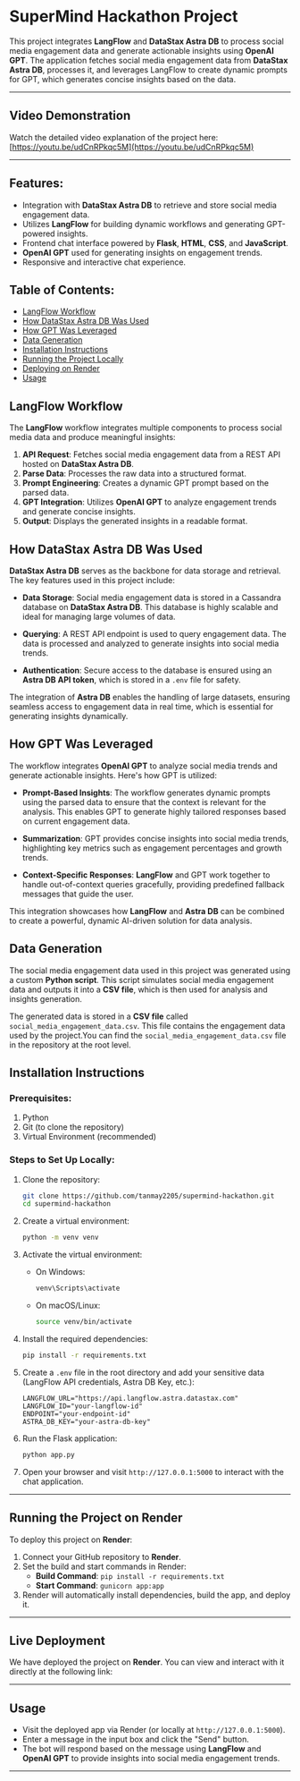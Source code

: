 # SuperMind Hackathon Project

This project integrates **LangFlow** and **DataStax Astra DB** to process social media engagement data and generate actionable insights using **OpenAI GPT**. The application fetches social media engagement data from **DataStax Astra DB**, processes it, and leverages LangFlow to create dynamic prompts for GPT, which generates concise insights based on the data.

---

## Video Demonstration

Watch the detailed video explanation of the project here:  
[https://youtu.be/udCnRPkqc5M](https://youtu.be/udCnRPkqc5M)

---

## Features:
- Integration with **DataStax Astra DB** to retrieve and store social media engagement data.
- Utilizes **LangFlow** for building dynamic workflows and generating GPT-powered insights.
- Frontend chat interface powered by **Flask**, **HTML**, **CSS**, and **JavaScript**.
- **OpenAI GPT** used for generating insights on engagement trends.
- Responsive and interactive chat experience.

## Table of Contents:
- [LangFlow Workflow](#langflow-workflow)
- [How DataStax Astra DB Was Used](#how-datastax-astra-db-was-used)
- [How GPT Was Leveraged](#how-gpt-was-leveraged)
- [Data Generation](#data-generation)
- [Installation Instructions](#installation-instructions)
- [Running the Project Locally](#running-the-project-locally)
- [Deploying on Render](#deploying-on-render)
- [Usage](#usage)

## LangFlow Workflow

The **LangFlow** workflow integrates multiple components to process social media data and produce meaningful insights:

1. **API Request**: Fetches social media engagement data from a REST API hosted on **DataStax Astra DB**.
2. **Parse Data**: Processes the raw data into a structured format.
3. **Prompt Engineering**: Creates a dynamic GPT prompt based on the parsed data.
4. **GPT Integration**: Utilizes **OpenAI GPT** to analyze engagement trends and generate concise insights.
5. **Output**: Displays the generated insights in a readable format.

## How DataStax Astra DB Was Used

**DataStax Astra DB** serves as the backbone for data storage and retrieval. The key features used in this project include:

- **Data Storage**: Social media engagement data is stored in a Cassandra database on **DataStax Astra DB**. This database is highly scalable and ideal for managing large volumes of data.
  
- **Querying**: A REST API endpoint is used to query engagement data. The data is processed and analyzed to generate insights into social media trends.
  
- **Authentication**: Secure access to the database is ensured using an **Astra DB API token**, which is stored in a `.env` file for safety.

The integration of **Astra DB** enables the handling of large datasets, ensuring seamless access to engagement data in real time, which is essential for generating insights dynamically.

## How GPT Was Leveraged

The workflow integrates **OpenAI GPT** to analyze social media trends and generate actionable insights. Here's how GPT is utilized:

- **Prompt-Based Insights**: The workflow generates dynamic prompts using the parsed data to ensure that the context is relevant for the analysis. This enables GPT to generate highly tailored responses based on current engagement data.
  
- **Summarization**: GPT provides concise insights into social media trends, highlighting key metrics such as engagement percentages and growth trends.
  
- **Context-Specific Responses**: **LangFlow** and GPT work together to handle out-of-context queries gracefully, providing predefined fallback messages that guide the user.

This integration showcases how **LangFlow** and **Astra DB** can be combined to create a powerful, dynamic AI-driven solution for data analysis.

## Data Generation

The social media engagement data used in this project was generated using a custom **Python script**. This script simulates social media engagement data and outputs it into a **CSV file**, which is then used for analysis and insights generation.

The generated data is stored in a **CSV file** called `social_media_engagement_data.csv`. This file contains the engagement data used by the project.You can find the `social_media_engagement_data.csv` file in the repository at the root level.

## Installation Instructions

### Prerequisites:
1. Python
2. Git (to clone the repository)
3. Virtual Environment (recommended)

### Steps to Set Up Locally:

1. Clone the repository:
    ```bash
    git clone https://github.com/tanmay2205/supermind-hackathon.git
    cd supermind-hackathon
    ```

2. Create a virtual environment:
    ```bash
    python -m venv venv
    ```

3. Activate the virtual environment:
    - On Windows:
        ```bash
        venv\Scripts\activate
        ```
    - On macOS/Linux:
        ```bash
        source venv/bin/activate
        ```

4. Install the required dependencies:
    ```bash
    pip install -r requirements.txt
    ```

5. Create a `.env` file in the root directory and add your sensitive data (LangFlow API credentials, Astra DB Key, etc.):

    ```text
    LANGFLOW_URL="https://api.langflow.astra.datastax.com"
    LANGFLOW_ID="your-langflow-id"
    ENDPOINT="your-endpoint-id"
    ASTRA_DB_KEY="your-astra-db-key"
    ```

6. Run the Flask application:
    ```bash
    python app.py
    ```

7. Open your browser and visit `http://127.0.0.1:5000` to interact with the chat application.

---

## Running the Project on Render

To deploy this project on **Render**:

1. Connect your GitHub repository to **Render**.
2. Set the build and start commands in Render:
    - **Build Command**: `pip install -r requirements.txt`
    - **Start Command**: `gunicorn app:app`
3. Render will automatically install dependencies, build the app, and deploy it.

---

## Live Deployment

We have deployed the project on **Render**. You can view and interact with it directly at the following link:



---

## Usage

- Visit the deployed app via Render (or locally at `http://127.0.0.1:5000`).
- Enter a message in the input box and click the "Send" button.
- The bot will respond based on the message using **LangFlow** and **OpenAI GPT** to provide insights into social media engagement trends.

---
